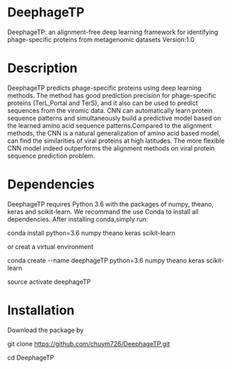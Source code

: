 # DeephageTP

DeephageTP: an alignment-free deep learning framework for identifying phage-specific proteins from metagenomic datasets
Version:1.0

# Description

DeephageTP predicts phage-specific proteins using deep learning methods. The method has good prediction precision for phage-specific proteins (TerL,Portal and TerS), and it also can be used to predict sequences from the viromic data. CNN can automatically learn protein sequence patterns and simultaneously build a predictive model based on the learned amino acid sequence patterns.Compared to the alignment methods, the CNN is a natural generalization of amino acid based model, can find the similarities of viral proteins at high latitudes. The more flexible CNN model indeed outperforms the alignment methods on viral protein sequence prediction problem.

# Dependencies

DeephageTP requires Python 3.6 with the packages of numpy, theano, keras and scikit-learn. We recommand the use Conda to install all dependencies. After installing conda,simply run:

conda install python=3.6 numpy theano keras scikit-learn

or creat a virtual environment 

conda create --name deephageTP python=3.6 numpy theano keras scikit-learn 

source activate deephageTP

# Installation

Download the package by

git clone https://github.com/chuym726/DeephageTP.git

cd DeephageTP
